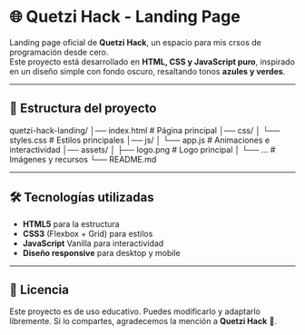 # 🌐 Quetzi Hack - Landing Page

Landing page oficial de **Quetzi Hack**, un espacio para mis crsos de programación desde cero.  
Este proyecto está desarrollado en **HTML, CSS y JavaScript puro**, inspirado en un diseño simple con fondo oscuro, resaltando tonos **azules y verdes**.

---

## 📂 Estructura del proyecto


quetzi-hack-landing/
│── index.html        # Página principal
│── css/
│    └── styles.css   # Estilos principales
│── js/
│    └── app.js       # Animaciones e interactividad
│── assets/
│    ├── logo.png     # Logo principal
│    └── ...          # Imágenes y recursos
└── README.md


---

## 🛠️ Tecnologías utilizadas

- **HTML5** para la estructura
- **CSS3** (Flexbox + Grid) para estilos
- **JavaScript** Vanilla para interactividad
- **Diseño responsive** para desktop y mobile

---


## 📜 Licencia

Este proyecto es de uso educativo. Puedes modificarlo y adaptarlo libremente.
Si lo compartes, agradecemos la mención a **Quetzi Hack** 💚.

```




